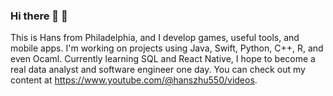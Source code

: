 ### Hi there 👋 🌱

<!--
**hanshengzhu0001/hanshengzhu0001** is a ✨ _special_ ✨ repository because its `README.md` (this file) appears on your GitHub profile.

Here are some ideas to get you started:

- 🔭 I’m currently working on ...
- 🌱 I’m currently learning ...
- 👯 I’m looking to collaborate on ...
- 🤔 I’m looking for help with ...
- 💬 Ask me about ...
- 📫 How to reach me: ...
- 😄 Pronouns: ...
- ⚡ Fun fact: ...
-->

This is Hans from Philadelphia, and I develop games, useful tools, and mobile apps. I'm working on projects using Java, Swift, Python, C++, R, and even Ocaml. Currently learning SQL and React Native, I hope to become a real data analyst and software engineer one day. You can check out my content at https://www.youtube.com/@hanszhu550/videos.
